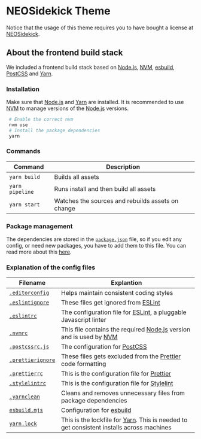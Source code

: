 # NEOSidekick Theme

Notice that the usage of this theme requires you to have bought a license at [NEOSidekick].

## About the frontend build stack

We included a frontend build stack based on [Node.js], [NVM], [esbuild], [PostCSS] and [Yarn].

### Installation

Make sure that [Node.js] and [Yarn] are installed. It is recommended to use [NVM] to manage versions of the [Node.js] versions.

```bash
 # Enable the correct nvm
 nvm use
 # Install the package dependencies
 yarn
```

### Commands

| Command         | Description                                       |
| --------------- | ------------------------------------------------- |
| `yarn build`    | Builds all assets                                 |
| `yarn pipeline` | Runs install and then build all assets            |
| `yarn start`    | Watches the sources and rebuilds assets on change |

### Package management

The dependencies are stored in the [`package.json`] file, so if you edit any config, or need new packages, you have to add them to this file. You can read more about this [here](https://nodejs.dev/the-package-json-guide).

### Explanation of the config files

| Filename            | Explantion                                                                                 |
| ------------------- | ------------------------------------------------------------------------------------------ |
| [`.editorconfig`]   | Helps maintain consistent coding styles                                                    |
| [`.eslintignore`]   | These files get ignored from [ESLint]                                                      |
| [`.eslintrc`]       | The configuration file for [ESLint], a pluggable Javascript linter                         |
| [`.nvmrc`]          | This file contains the required [Node.js] version and is used by [NVM]                     |
| [`.postcssrc.js`]   | The configuration for [PostCSS]                                                            |
| [`.prettierignore`] | These files gets excluded from the [Prettier] code formatting                              |
| [`.prettierrc`]     | This is the configuration file for [Prettier]                                              |
| [`.stylelintrc`]    | This is the configuration file for [Stylelint]                                             |
| [`.yarnclean`]      | Cleans and removes unnecessary files from package dependencies                             |
| [`esbuild.mjs`]     | Configuration for [esbuild]                                                                |
| [`yarn.lock`]       | This is the lockfile for [Yarn]. This is needed to get consistent installs across machines |

[NEOSidekick]: https://neosidekick.com
[node.js]: https://nodejs.org
[nvm]: https://github.com/nvm-sh/nvm#readme
[esbuild]: https://esbuild.github.io
[yarn]: https://yarnpkg.com
[postcss]: https://postcss.org
[eslint]: https://eslint.org
[prettier]: https://prettier.io
[stylelint]: https://stylelint.io
[`package.json`]: package.json
[`.editorconfig`]: .editorconfig
[`.eslintignore`]: .eslintignore
[`.eslintrc`]: .eslintrc
[`.nvmrc`]: .nvmrc
[`.postcssrc.js`]: .postcssrc.js
[`.prettierignore`]: .prettierignore
[`.prettierrc`]: .prettierrc
[`.stylelintrc`]: .stylelintrc
[`.yarnclean`]: .yarnclean
[`esbuild.mjs`]: esbuild.mjs
[`yarn.lock`]: yarn.lock
